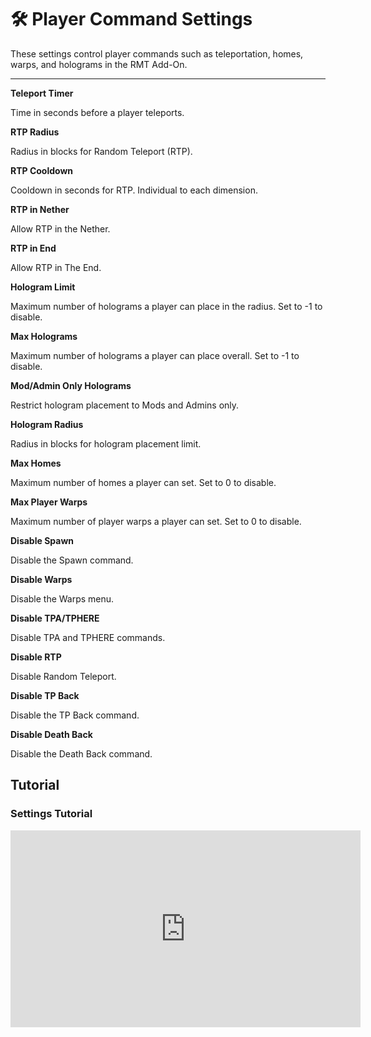 # 🛠️ Player Command Settings

These settings control player commands such as teleportation, homes, warps, and holograms in the RMT Add-On.

---

**Teleport Timer**

Time in seconds before a player teleports.

**RTP Radius**

Radius in blocks for Random Teleport (RTP).

**RTP Cooldown**

Cooldown in seconds for RTP. Individual to each dimension.

**RTP in Nether**

Allow RTP in the Nether.

**RTP in End**

Allow RTP in The End.

**Hologram Limit**

Maximum number of holograms a player can place in the radius. Set to -1 to disable.

**Max Holograms**

Maximum number of holograms a player can place overall. Set to -1 to disable.

**Mod/Admin Only Holograms**

Restrict hologram placement to Mods and Admins only.

**Hologram Radius**

Radius in blocks for hologram placement limit.

**Max Homes**

Maximum number of homes a player can set. Set to 0 to disable.

**Max Player Warps**

Maximum number of player warps a player can set. Set to 0 to disable.

**Disable Spawn**

Disable the Spawn command.

**Disable Warps**

Disable the Warps menu.

**Disable TPA/TPHERE**

Disable TPA and TPHERE commands.

**Disable RTP**

Disable Random Teleport.

**Disable TP Back**

Disable the TP Back command.

**Disable Death Back**

Disable the Death Back command.


## Tutorial
### Settings Tutorial
<iframe width="560" height="315" src="https://www.youtube.com/embed/f9dQegArmWI?si=67uWtjdJhxdinnvX&amp;start=1391" title="YouTube video player" frameborder="0" allow="accelerometer; autoplay; clipboard-write; encrypted-media; gyroscope; picture-in-picture; web-share" referrerpolicy="strict-origin-when-cross-origin" allowfullscreen></iframe>